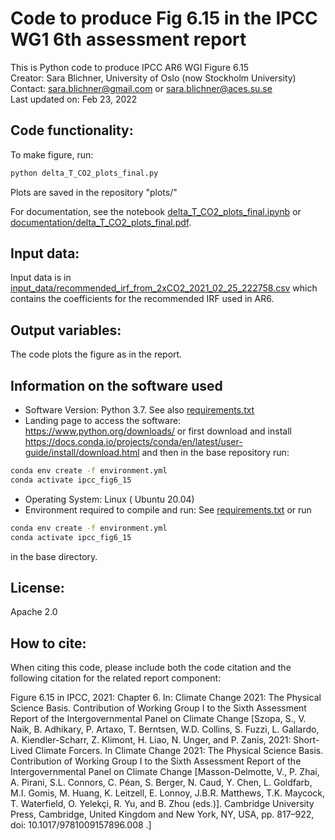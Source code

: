 
# Code to produce Fig 6.15 in the IPCC WG1 6th assessment report

This is Python  code to produce IPCC AR6 WGI Figure 6.15<br>
Creator: Sara Blichner, University of Oslo (now Stockholm University)<br>
Contact: sara.blichner@gmail.com or sara.blichner@aces.su.se<br>
Last updated on: Feb 23, 2022


## Code functionality: 
To make figure, run:
```bash
python delta_T_CO2_plots_final.py
```
Plots are saved in the repository "plots/"

For documentation, see the notebook [delta_T_CO2_plots_final.ipynb](delta_T_CO2_plots_final.ipynb) or [documentation/delta_T_CO2_plots_final.pdf](documentation/delta_T_CO2_plots_final.pdf).

## Input data: 
Input data is in [input_data/recommended_irf_from_2xCO2_2021_02_25_222758.csv](input_data/recommended_irf_from_2xCO2_2021_02_25_222758.csv) which contains the coefficients for the recommended IRF used in AR6. 
## Output variables:

The code plots the figure as in the report.

## Information on  the software used
 - Software Version: Python 3.7. See also [requirements.txt](requirements.txt)
 - Landing page to access the software: https://www.python.org/downloads/ or first download and install https://docs.conda.io/projects/conda/en/latest/user-guide/install/download.html 
and then in  the base repository run: 
```bash
conda env create -f environment.yml
conda activate ipcc_fig6_15
```
- Operating System: Linux ( Ubuntu 20.04)
- Environment required to compile and run: See [requirements.txt](requirements.txt) or run
```bash
conda env create -f environment.yml
conda activate ipcc_fig6_15
```
in the base directory. 

## License: 
Apache 2.0

## How to cite:
When citing this code, please include both the code citation and the following citation for the related report component:

Figure 6.15 in IPCC, 2021: Chapter 6. In: Climate Change 2021: The Physical Science Basis. Contribution of Working Group I to the Sixth Assessment Report of the Intergovernmental Panel on Climate Change [Szopa, S., V. Naik, B. Adhikary, P. Artaxo, T. Berntsen, W.D. Collins, S. Fuzzi, L. Gallardo, A. Kiendler-Scharr, Z. Klimont, H. Liao, N. Unger, and P. Zanis, 2021: Short-Lived Climate Forcers. In Climate Change 2021: The Physical Science Basis. Contribution of Working Group I to the Sixth Assessment Report of the Intergovernmental Panel on Climate Change [Masson-Delmotte, V., P. Zhai, A. Pirani, S.L. Connors, C. Péan, S. Berger, N. Caud, Y. Chen, L. Goldfarb, M.I. Gomis, M. Huang, K. Leitzell, E. Lonnoy, J.B.R. Matthews, T.K. Maycock, T. Waterfield, O. Yelekçi, R. Yu, and B. Zhou (eds.)]. Cambridge University Press, Cambridge, United Kingdom and New York, NY, USA, pp. 817–922, doi: 10.1017/9781009157896.008 .]
